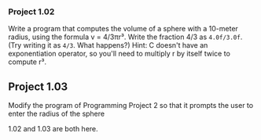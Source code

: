 ### Project 1.02
Write a program that computes the volume of a sphere with a 10-meter radius,
using the formula v = 4/3πr³. Write the fraction 4/3 as `4.0f/3.0f`. (Try
writing it as `4/3`. What happens?) Hint: C doesn't have an exponentiation
operator, so you'll need to multiply r by itself twice to compute r³.

## Project 1.03
Modify the program of Programming Project 2 so that it prompts the user to enter the radius of the sphere

1.02 and 1.03 are both here.